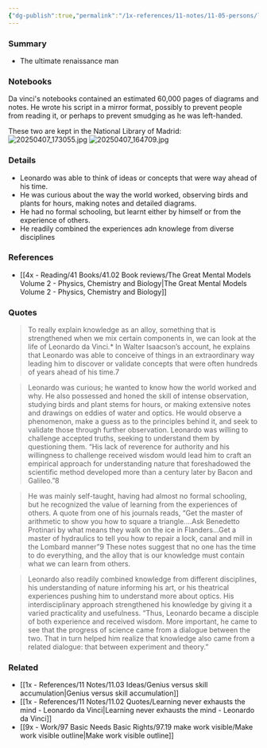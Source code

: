 ```yaml
---
{"dg-publish":true,"permalink":"/1x-references/11-notes/11-05-persons/leonardo-da-vinci/","title":"Leonardo da Vinci","created":"2025-04-23T15:20:13.487+03:00","updated":"2025-04-24T12:57:27.845+03:00"}
---
```



### Summary
- The ultimate renaissance man

### Notebooks
Da vinci's notebooks contained an estimated 60,000 pages of diagrams and notes. He wrote his script in a mirror format, possibly to prevent people from reading it, or perhaps to prevent smudging as he was left-handed.

These two are kept in the National Library of Madrid:
![20250407_173055.jpg](/img/user/2x%20-%20Planning/23%20Periodic%20Reviews/23.06%20Daily%20logs/20250407_173055.jpg)
![20250407_164709.jpg](/img/user/2x%20-%20Planning/23%20Periodic%20Reviews/23.06%20Daily%20logs/20250407_164709.jpg)
### Details
- Leonardo was able to think of ideas or concepts that were way ahead of his time.
- He was curious about the way the world worked, observing birds and plants for hours, making notes and detailed diagrams.
- He had no formal schooling, but learnt either by himself or from the experience of others.
- He readily combined the experiences adn knowlege from diverse disciplines

### References
- [[4x - Reading/41 Books/41.02 Book reviews/The Great Mental Models Volume 2 - Physics, Chemistry and Biology\|The Great Mental Models Volume 2 - Physics, Chemistry and Biology]]

### Quotes
> To really explain knowledge as an alloy, something that is strengthened when we mix certain components in, we can look at the life of Leonardo da Vinci.* In Walter Isaacson’s account, he explains that Leonardo was able to conceive of things in an extraordinary way leading him to discover or validate concepts that were often hundreds of years ahead of his time.7

>Leonardo was curious; he wanted to know how the world worked and why. He also possessed and honed the skill of intense observation, studying birds and plant stems for hours, or making extensive notes and drawings on eddies of water and optics. He would observe a phenomenon, make a guess as to the principles behind it, and seek to validate those through further observation. Leonardo was willing to challenge accepted truths, seeking to understand them by questioning them. “His lack of reverence for authority and his willingness to challenge received wisdom would lead him to craft an empirical approach for understanding nature that foreshadowed the scientific method developed more than a century later by Bacon and Galileo.”8

>He was mainly self-taught, having had almost no formal schooling, but he recognized the value of learning from the experiences of others. A quote from one of his journals reads, “Get the master of arithmetic to show you how to square a triangle.…Ask Benedetto Protinari by what means they walk on the ice in Flanders…Get a master of hydraulics to tell you how to repair a lock, canal and mill in the Lombard manner”9 These notes suggest that no one has the time to do everything, and the alloy that is our knowledge must contain what we can learn from others.

>Leonardo also readily combined knowledge from different disciplines, his understanding of nature informing his art, or his theatrical experiences pushing him to understand more about optics. His interdisciplinary approach strengthened his knowledge by giving it a varied practicality and usefulness. “Thus, Leonardo became a disciple of both experience and received wisdom. More important, he came to see that the progress of science came from a dialogue between the two. That in turn helped him realize that knowledge also came from a related dialogue: that between experiment and theory.”

### Related
- [[1x - References/11 Notes/11.03 Ideas/Genius versus skill accumulation\|Genius versus skill accumulation]]
- [[1x - References/11 Notes/11.02 Quotes/Learning never exhausts the mind - Leonardo da Vinci\|Learning never exhausts the mind - Leonardo da Vinci]]
- [[9x - Work/97 Basic Needs Basic Rights/97.19 make work visible/Make work visible outline\|Make work visible outline]]